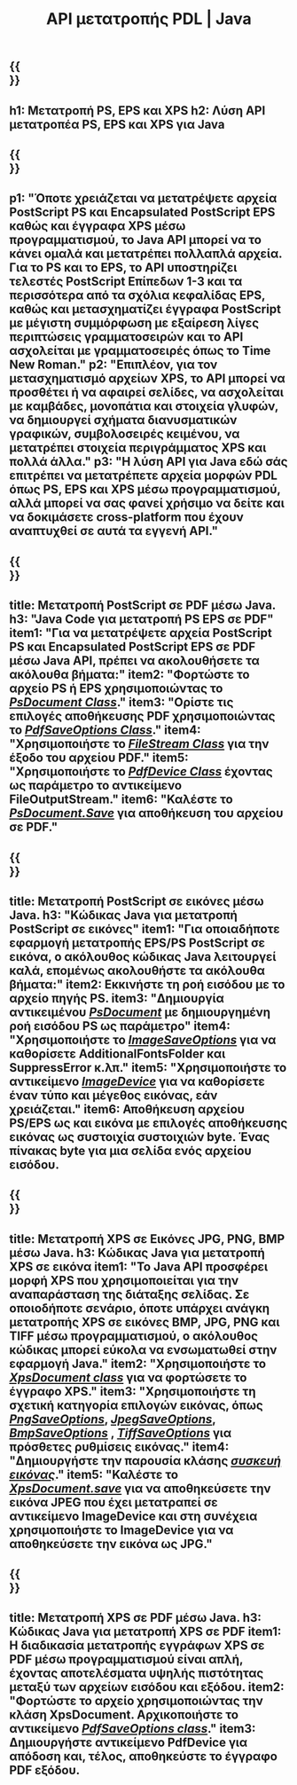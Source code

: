 ﻿---
translation: true
template: /_templates/_conversion-java.md
title: API μετατροπής PDL | Java
url: /java/conversion/
description: Μετατρέψτε τα PS, EPS και XPS σε PDF και εικόνες, συμπεριλαμβανομένων BMP, JPG, PNG και TIFF χρησιμοποιώντας τη βιβλιοθήκη Java με τη λειτουργία μετατροπής Aspose.Page PDL.
family: page
platformtag: net
feature: conversion
---

{{<section banner>}}
---
h1: Μετατροπή PS, EPS και XPS
h2: Λύση API μετατροπέα PS, EPS και XPS για Java
---

{{<section overview>}}
---
p1: "Όποτε χρειάζεται να μετατρέψετε αρχεία PostScript PS και Encapsulated PostScript EPS καθώς και έγγραφα XPS μέσω προγραμματισμού, το Java API μπορεί να το κάνει ομαλά και μετατρέπει πολλαπλά αρχεία. Για το PS και το EPS, το API υποστηρίζει τελεστές PostScript Επίπεδων 1-3 και τα περισσότερα από τα σχόλια κεφαλίδας EPS, καθώς και μετασχηματίζει έγγραφα PostScript με μέγιστη συμμόρφωση με εξαίρεση λίγες περιπτώσεις γραμματοσειρών και το API ασχολείται με γραμματοσειρές όπως το Time New Roman."
p2: "Επιπλέον, για τον μετασχηματισμό αρχείων XPS, το API μπορεί να προσθέτει ή να αφαιρεί σελίδες, να ασχολείται με καμβάδες, μονοπάτια και στοιχεία γλυφών, να δημιουργεί σχήματα διανυσματικών γραφικών, συμβολοσειρές κειμένου, να μετατρέπει στοιχεία περιγράμματος XPS και πολλά άλλα."
p3: "Η λύση API για Java εδώ σάς επιτρέπει να μετατρέπετε αρχεία μορφών PDL όπως PS, EPS και XPS μέσω προγραμματισμού, αλλά μπορεί να σας φανεί χρήσιμο να δείτε και να δοκιμάσετε cross-platform που έχουν αναπτυχθεί σε αυτά τα εγγενή API."
---

{{<section feature1>}}
---
title: Μετατροπή PostScript σε PDF μέσω Java.
h3: "Java Code για μετατροπή PS EPS σε PDF"
item1: "Για να μετατρέψετε αρχεία PostScript PS και Encapsulated PostScript EPS σε PDF μέσω Java API, πρέπει να ακολουθήσετε τα ακόλουθα βήματα:"
item2: "Φορτώστε το αρχείο PS ή EPS χρησιμοποιώντας το [*PsDocument Class*](https://reference.aspose.com/page/java/com.aspose.eps/PsDocument)."
item3: "Ορίστε τις επιλογές αποθήκευσης PDF χρησιμοποιώντας το [*PdfSaveOptions Class*](https://reference.aspose.com/page/java/com.aspose.eps.device/PdfSaveOptions)."
item4: "Χρησιμοποιήστε το [*FileStream Class*](https://docs.oracle.com/javase/7/docs/api/java/io/FileOutputStream.html) για την έξοδο του αρχείου PDF."
item5: "Χρησιμοποιήστε το [*PdfDevice Class*](https://reference.aspose.com/page/java/com.aspose.eps.device/PdfDevice) έχοντας ως παράμετρο το αντικείμενο FileOutputStream."
item6: "Καλέστε το [*PsDocument.Save*](https://reference.aspose.com/page/java/com.aspose.eps/PsDocument#save-com.aspose.page.Device-com.aspose.page.SaveOptions-) για αποθήκευση του αρχείου σε PDF."
---

{{<section feature2>}}
---
title: Μετατροπή PostScript σε εικόνες μέσω Java.
h3: "Κώδικας Java για μετατροπή PostScript σε εικόνες"
item1: "Για οποιαδήποτε εφαρμογή μετατροπής EPS/PS PostScript σε εικόνα, ο ακόλουθος κώδικας Java λειτουργεί καλά, επομένως ακολουθήστε τα ακόλουθα βήματα:"
item2: Εκκινήστε τη ροή εισόδου με το αρχείο πηγής PS.
item3: "Δημιουργία αντικειμένου [*PsDocument*](https://reference.aspose.com/page/java/com.aspose.eps/psdocument) με δημιουργημένη ροή εισόδου PS ως παράμετρο"
item4: "Χρησιμοποιήστε το [*ImageSaveOptions*](https://reference.aspose.com/page/java/com.aspose.eps.device/imagesaveoptions) για να καθορίσετε AdditionalFontsFolder και SuppressError κ.λπ."
item5: "Χρησιμοποιήστε το αντικείμενο [*ImageDevice*](https://reference.aspose.com/page/java/com.aspose.eps.device/imagedevice) για να καθορίσετε έναν τύπο και μέγεθος εικόνας, εάν χρειάζεται."
item6: Αποθήκευση αρχείου PS/EPS ως και εικόνα με επιλογές αποθήκευσης εικόνας ως συστοιχία συστοιχιών byte. Ένας πίνακας byte για μια σελίδα ενός αρχείου εισόδου.
---


{{<section feature3>}}
---
title: Μετατροπή XPS σε Εικόνες JPG, PNG, BMP μέσω Java.
h3: Κώδικας Java για μετατροπή XPS σε εικόνα
item1: "Το Java API προσφέρει μορφή XPS που χρησιμοποιείται για την αναπαράσταση της διάταξης σελίδας. Σε οποιοδήποτε σενάριο, όποτε υπάρχει ανάγκη μετατροπής XPS σε εικόνες BMP, JPG, PNG και TIFF μέσω προγραμματισμού, ο ακόλουθος κώδικας μπορεί εύκολα να ενσωματωθεί στην εφαρμογή Java."
item2: "Χρησιμοποιήστε το [*XpsDocument class*](https://reference.aspose.com/page/java/com.aspose.xps/XpsDocument) για να φορτώσετε το έγγραφο XPS."
item3: "Χρησιμοποιήστε τη σχετική κατηγορία επιλογών εικόνας, όπως [*PngSaveOptions*](https://reference.aspose.com/page/java/com.aspose.xps.rendering/PngSaveOptions), [*JpegSaveOptions*](https://reference.aspose.com/page/java/com.aspose.xps.rendering/JpegSaveOptions), [*BmpSaveOptions*](https://reference.aspose.com/page/java/com.aspose.xps.rendering/BmpSaveOptions) , [*TiffSaveOptions*](https://reference.aspose.com/page/java/com.aspose.xps.rendering/TiffSaveOptions) για πρόσθετες ρυθμίσεις εικόνας."
item4: "Δημιουργήστε την παρουσία κλάσης [*συσκευή εικόνας*](https://reference.aspose.com/page/java/com.aspose.xps.rendering/ImageDevice)."
item5: "Καλέστε το [*XpsDocument.save*](https://reference.aspose.com/page/java/com.aspose.xps/XpsDocument#save-com.aspose.page.Device-com.aspose.page.SaveOptions-) για να αποθηκεύσετε την εικόνα JPEG που έχει μετατραπεί σε αντικείμενο ImageDevice και στη συνέχεια χρησιμοποιήστε το ImageDevice για να αποθηκεύσετε την εικόνα ως JPG."
---

{{<section feature4>}}
---
title: Μετατροπή XPS σε PDF μέσω Java.
h3: Κώδικας Java για μετατροπή XPS σε PDF
item1: Η διαδικασία μετατροπής εγγράφων XPS σε PDF μέσω προγραμματισμού είναι απλή, έχοντας αποτελέσματα υψηλής πιστότητας μεταξύ των αρχείων εισόδου και εξόδου.
item2: "Φορτώστε το αρχείο χρησιμοποιώντας την κλάση XpsDocument. Αρχικοποιήστε το αντικείμενο [*PdfSaveOptions class*](https://reference.aspose.com/page/java/com.aspose.xps.rendering/PdfDevice)."
item3: Δημιουργήστε αντικείμενο PdfDevice για απόδοση και, τέλος, αποθηκεύστε το έγγραφο PDF εξόδου.
---


